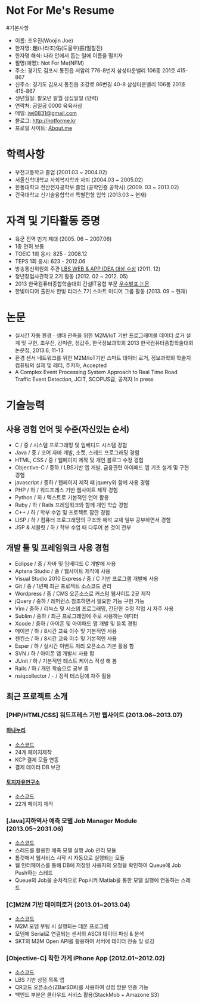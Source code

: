 Not For Me's Resume
=====
#기본사항
- 이름: 조우진(Woojin Joe)
- 한자명: 趙(나라조)佑(도울우)振(떨칠진)
- 한자명 해석: 나라 안에서 돕는 일에 이름을 떨치자
- 필명(예명): Not For Me(NFM)
- 주소: 경기도 김포시 통진읍 서암리 776-8번지 삼성타운밸리 106동 201호 415-867
- 신주소: 경기도 김포시 통진읍 조강로 86번길 40-8 삼성타운밸리 106동 201호 415-867
- 생년월일: 팔오년 팔월 삼십일일 (양력)
- 연락처: 공일공 0000 육육사삼
- 메일: jwj0831@gmail.com
- 블로그: http://notforme.kr
- 프로필 사이트: [About.me](http://about.me/notforme)

# 학력사항
- 부천고등학교 졸업 (2001.03 ~ 2004.02)
- 서울신학대학교 사회복지학과 자퇴 (2004.03 ~ 2005.02)
- 한동대학교 전산전자공학부 졸업 (공학인증 공학사) (2009. 03 ~ 2013.02)
- 건국대학교 신기술융합학과 특별전형 입학 (2013.03 ~ 현재)


# 자격 및 기타활동 증명
- 육군 전역 만기 제대 (2005. 06 ~ 2007.06)
- 1종 면허 보통
- TOEIC 1회 응시: 825 - 2008.12
- TEPS 1회 응시: 623 - 2012.06
- 방송통신위원회 주관 [LBS WEB & APP IDEA 대상 수상](http://news.naver.com/main/read.nhn?mode=LSD&mid=sec&sid1=105&oid=001&aid=0005434845) (2011. 12)
- 청년창업사관학교 2기 활동 (2012. 02 ~ 2012. 05)
- 2013 한국컴퓨터종합학술대회 건설IT융합 부문 [우수발표 논문](http://www.notforme.kr/jthkhhjwj/wp-content/uploads/2013/02/data-logger-paper.pdf)
- 한빛미디어 출판사 한빛 리더스 7기 스마트 미디어 그룹 활동 (2013. 09 ~ 현재)

# 논문
- 실시간 자동 환경ㆍ생태 관측을 위한 M2M/IoT 기반 프로그래머블 데이터 로거 설계 및 구현, 조우진, 강미란, 정갑주, 한국정보과학회 2013 한국컴퓨터종합학술대회 논문집, 2013.6, 11-13
- 환경 센서 네트워크를 위한 M2M/IoT기반 스마트 데이터 로거, 정보과학회 학술지 컴퓨팅의 실제 및 레터, 주저자, Accepted
- A Complex Event Processing System Approach to Real Time Road Traffic Event Detection, JCIT, SCOPUS급, 공저자 In press

# 기술능력

## 사용 경험 언어 및 수준(자신있는 순서)
- C / 중 / 시스템 프로그래밍 및 임베디드 시스템 경험
- Java / 중 / 코어 자바 개발, 소켓, 스레드 프로그래밍 경험
- HTML, CSS / 중 / 웹페이지 제작 및 개인 블로그 수정 경험
- Objective-C / 중하 / LBS기반 앱 개발, 금융관련 아이패드 앱 기초 설계 및 구현 경험
- javascript / 중하 / 웹페이지 제작 때 jquery와 함께 사용 경험
- PHP / 하 / 워드프레스 기반 웹사이트 제작 경험
- Python / 하 / 텍스트로 기본적인 언어 활용
- Ruby / 하 / Rails 프레임워크와 함께 개인 학습 경험
- C++ / 하 / 학부 수업 및 프로젝트 잠깐 경험
- LISP / 하 / 컴퓨터 프로그래밍의 구조와 해석 교재 일부 공부하면서 경험
- JSP & 서블릿 / 하 / 학부 수업 때 다루어 본 것이 전부

## 개발 툴 및 프레임워크 사용 경험
- Eclipse / 중 / 자바 및 임베디드 C 개발에 사용
- Aptana Studio / 중 / 웹사이트 제작에 사용
- Visual Studio 2010 Express / 중 / C 기반 프로그램 개발에 사용
- Git / 중 / 1년째 최근 프로젝트 소스코드 관리
- Wordpress / 중 / CMS 오픈소스로 커스텀 웹사이트 2곳 제작
- jQuery / 중하 / 레퍼런스 참조하면서 필요한 기능 구현 가능
- Vim / 중하 / 리눅스 및 시스템 프로그래밍, 간단한 수정 작업 시 자주 사용
- Sublim / 중하 / 최근 프로그래밍에 주로 사용하는 에디터
- Xcode / 중하 / 아이폰 및 아이패드 앱 개발 및 등록 경험
- 메이븐 / 하 / 8시간 교육 이수 및 기본적인 사용
- 젠킨스 / 하 / 8시간 교육 이수 및 기본적인 사용
- Esper / 하 / 실시간 이벤트 처리 오픈소스 기본 활용 함
- SVN / 하 / 아이폰 앱 개발시 사용 함
- JUnit / 하 / 기본적인 테스트 케이스 작성 해 봄
- Rails / 하 / 개인 학습으로 공부 중
- nsiqcollector / - / 정적 테스팅에 자주 활용

## 최근 프로젝트 소개
### [PHP/HTML/CSS] 워드프레스 기반 웹사이트 (2013.06~2013.07)
#### [하나누리](http://www.hananuri.org/)
- [소스코드](https://github.com/jwj0831/hananuri-theme)
- 24개 페이지제작
- KCP 결제 모듈 연동
- 결제 데이터 DB 보관

#### [토지자유연구소](http://landliberty.or.kr/)
- [소스코드](https://github.com/jwj0831/landliberty-theme)
- 22개 페이지 제작

### [Java]지하역사 예측 모델 Job Manager Module (2013.05~2031.06)
- [소스코드](https://github.com/jwj0831/jobmanager)
- 스레드를 활용한 예측 모델 실행 Job 관리 모듈
- 톰캣에서 웹서비스 시작 시 자동으로 실행되는 모듈
- 웹 인터페이스를 통해 DB에 저장된 사용자의 요청을 확인하여 Queue에 Job Push하는 스레드
- Queue의 Job을 순차적으로 Pop시켜 Matlab을 통한 모델 실행에 연동하는 스레드

### [C]M2M 기반 데이터로거 (2013.01~2013.04)
- [소스코드](https://github.com/jwj0831/m2m-smartlogger)
- M2M 모뎀 부팅 시 실행되는 데몬 프로그램
- 모뎀에 Serial로 연결되는 센서의 ASCII 데이터 파싱 & 분석
- SKT의 M2M Open API를 활용하여 서버에 데이터 전송 및 로깅

### [Objective-C] 착한 가게 iPhone App (2012.01~2012.02)
- [소스코드](https://github.com/jwj0831/ethicalshop)
- LBS 기반 상점 목록 앱
- QR코드 오픈소스(ZBarSDK)를 사용하여 상점 방문 인증 기능
- 백엔드 부분은 클라우드 서비스 활용(StackMob + Amazone S3)

